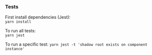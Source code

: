 ### Tests

First install dependencies (Jest):  
  `yarn install`  

To run all tests:  
  `yarn jest`  

To run a specific test:
  `yarn jest -t 'shadow root exists on component instance'`  
